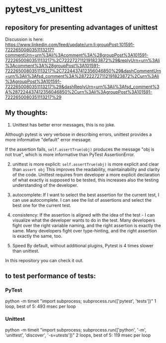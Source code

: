 # pytest_vs_unittest
## repository for presenting advantages of unittest

Discussion is here:
https://www.linkedin.com/feed/update/urn:li:groupPost:101591-7222650080351113217?commentUrn=urn%3Ali%3Acomment%3A%28groupPost%3A101591-7222650080351113217%2C7222727112191823872%29&replyUrn=urn%3Ali%3Acomment%3A%28groupPost%3A101591-7222650080351113217%2C7224437412356046850%29&dashCommentUrn=urn%3Ali%3Afsd_comment%3A%287222727112191823872%2Curn%3Ali%3AgroupPost%3A101591-7222650080351113217%29&dashReplyUrn=urn%3Ali%3Afsd_comment%3A%287224437412356046850%2Curn%3Ali%3AgroupPost%3A101591-7222650080351113217%29

## My thoughts:

1. Unittest has better error messages, this is no joke.

Although pytest is very verbose in describing errors,
unittest provides a more informative "default" error message.

If the assertion fails, `self.assertTrue(obj)` produces the message "obj is not true",
which is more informative than PyTest AssertionError.


2. unittest is more explicit:
`self.assertTrue(obj)` is more explicit and clear than `assert obj`
This improves the readability, maintainability and clarity of the code.
Unittest requires from developer a more explicit declaration of what exactly is supposed to be tested, this increases also the testing understanding of the developer.

3. autocomplete:
If I want to select the best assertion for the current test, I can use autocomplete.
I can see the list of assertions and select the best one for the current test.

4. consistency:
If the assertion is aligned with the idea of the test - I can visualize what the developer wants to do in the test.
Many developers fight over the right variable naming, and the right assertion is exactly the same.
Many developers fight over type-hinting, and the right assertion is exactly the same, too.

5. Speed
By default, without additional plugins, Pytest is 4 times slower than unittest.

In this repository you can check it out.


## to test performance of tests:
### PyTest
python -m timeit "import subprocess; subprocess.run(['pytest', 'tests'])"
1 loop, best of 5: 493 msec per loop

### Unittest
python -m timeit "import subprocess; subprocess.run(['python', '-m', 'unittest', 'discover', '-s=utests'])"
2 loops, best of 5: 119 msec per loop